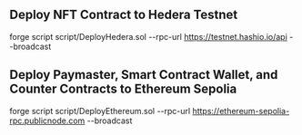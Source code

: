 ## Deploy NFT Contract to Hedera Testnet

forge script script/DeployHedera.sol --rpc-url https://testnet.hashio.io/api --broadcast

## Deploy Paymaster, Smart Contract Wallet, and Counter Contracts to Ethereum Sepolia

forge script script/DeployEthereum.sol --rpc-url https://ethereum-sepolia-rpc.publicnode.com --broadcast